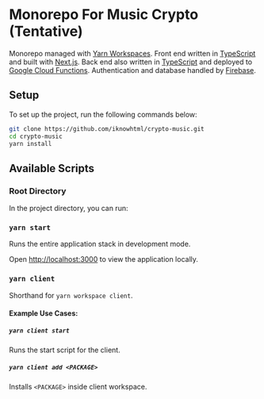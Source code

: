 # Monorepo For Music Crypto (Tentative)

Monorepo managed with [Yarn Workspaces](https://classic.yarnpkg.com/en/docs/workspaces/).
Front end written in [TypeScript](https://www.typescriptlang.org/) and built with [Next.js](https://nextjs.org/).
Back end also written in [TypeScript](https://www.typescriptlang.org/) and deployed to [Google Cloud Functions](https://cloud.google.com/functions).
Authentication and database handled by [Firebase](https://firebase.google.com/).

## Setup

To set up the project, run the following commands below:

```bash
git clone https://github.com/iknowhtml/crypto-music.git
cd crypto-music
yarn install
```

## Available Scripts

### Root Directory

In the project directory, you can run:

### `yarn start`

Runs the entire application stack in development mode.

Open [http://localhost:3000](http://localhost:3000) to view the application locally.

### `yarn client`

Shorthand for `yarn workspace client`. 

#### Example Use Cases:
##### `yarn client start`
Runs the start script for the client.
##### `yarn client add <PACKAGE>`
Installs `<PACKAGE>` inside client workspace.
